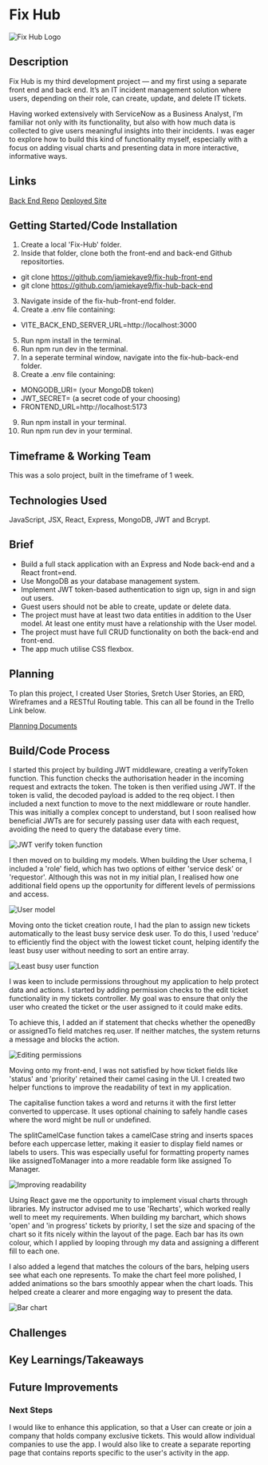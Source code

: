 # Fix Hub

![Fix Hub Logo](/src/assets/Images/fix-hub-logo-background.png)

## Description

Fix Hub is my third development project — and my first using a separate front end and back end. It’s an IT incident management solution where users, depending on their role, can create, update, and delete IT tickets.

Having worked extensively with ServiceNow as a Business Analyst, I’m familiar not only with its functionality, but also with how much data is collected to give users meaningful insights into their incidents. I was eager to explore how to build this kind of functionality myself, especially with a focus on adding visual charts and presenting data in more interactive, informative ways.

## Links

[Back End Repo](https://github.com/jamiekaye9/fix-hub-back-end)
[Deployed Site](https://fix-hub.netlify.app/)

## Getting Started/Code Installation

1. Create a local 'Fix-Hub' folder.
2. Inside that folder, clone both the front-end and back-end Github repositorties.
  - git clone https://github.com/jamiekaye9/fix-hub-front-end
  - git clone https://github.com/jamiekaye9/fix-hub-back-end
3. Navigate inside of the fix-hub-front-end folder.
4. Create a .env file containing:
  - VITE_BACK_END_SERVER_URL=http://localhost:3000
5. Run npm install in the terminal.
6. Run npm run dev in the terminal.
7. In a seperate terminal window, navigate into the fix-hub-back-end folder.
8. Create a .env file containing:
  - MONGODB_URI= (your MongoDB token)
  - JWT_SECRET= (a secret code of your choosing)
  - FRONTEND_URL=http://localhost:5173
9. Run npm install in your terminal.
10. Run npm run dev in your terminal.

## Timeframe & Working Team

This was a solo project, built in the timeframe of 1 week.

## Technologies Used

JavaScript, JSX, React, Express, MongoDB, JWT and Bcrypt.

## Brief

- Build a full stack application with an Express and Node back-end and a React front=end.
- Use MongoDB as your database management system.
- Implement JWT token-based authentication to sign up, sign in and sign out users.
- Guest users should not be able to create, update or delete data.
- The project must have at least two data entities in addition to the User model. At least one entity must have a relationship with the User model.
- The project must have full CRUD functionality on both the back-end and front-end.
- The app much utilise CSS flexbox.

## Planning

To plan this project, I created User Stories, Sretch User Stories, an ERD, Wireframes and a RESTful Routing table. This can all be found in the Trello Link below.

[Planning Documents](https://trello.com/invite/b/67f91687bcd79b3137051789/ATTI296a2474f2f8b7b7e2c65976c1a2dd7571F6699D/fix-hub)

## Build/Code Process

I started this project by building JWT middleware, creating a verifyToken function. This function checks the authorisation header in the incoming request and extracts the token. The token is then verified using JWT. If the token is valid, the decoded payload is added to the req object. I then included a next function to move to the next middleware or route handler. This was initially a complex concept to understand, but I soon realised how beneficial JWTs are for securely passing user data with each request, avoiding the need to query the database every time.

![JWT verify token function](src/assets/Images/token.png)

I then moved on to building my models. When building the User schema, I included a 'role' field, which has two options of either 'service desk' or 'requestor'. Although this was not in my initial plan, I realised how one additional field opens up the opportunity for different levels of permissions and access.

![User model](src/assets/Images/userschema.png)

Moving onto the ticket creation route, I had the plan to assign new tickets automatically to the least busy service desk user. To do this, I used 'reduce' to efficiently find the object with the lowest ticket count, helping identify the least busy user without needing to sort an entire array.

![Least busy user function](src/assets/Images/leastbusyuser.png)

I was keen to include permissions throughout my application to help protect data and actions. I started by adding permission checks to the edit ticket functionality in my tickets controller. My goal was to ensure that only the user who created the ticket or the user assigned to it could make edits.

To achieve this, I added an if statement that checks whether the openedBy or assignedTo field matches req.user. If neither matches, the system returns a message and blocks the action.

![Editing permissions](src/assets/Images/permissions.png)

Moving onto my front-end, I was not satisfied by how ticket fields like 'status' and 'priority' retained their camel casing in the UI. I created two helper functions to improve the readability of text in my application. 

The capitalise function takes a word and returns it with the first letter converted to uppercase. It uses optional chaining to safely handle cases where the word might be null or undefined.

The splitCamelCase function takes a camelCase string and inserts spaces before each uppercase letter, making it easier to display field names or labels to users. This was especially useful for formatting property names like assignedToManager into a more readable form like assigned To Manager.

![Improving readability](src/assets/Images/camelcase.png)

Using React gave me the opportunity to implement visual charts through libraries. My instructor advised me to use 'Recharts', which worked really well to meet my requirements. When building my barchart, which shows 'open' and 'in progress' tickets by priority, I set the size and spacing of the chart so it fits nicely within the layout of the page. Each bar has its own colour, which I applied by looping through my data and assigning a different fill to each one.

I also added a legend that matches the colours of the bars, helping users see what each one represents. To make the chart feel more polished, I added animations so the bars smoothly appear when the chart loads. This helped create a clearer and more engaging way to present the data.

![Bar chart](src/assets/Images/barchart.png)

## Challenges



## Key Learnings/Takeaways

## Future Improvements


### Next Steps
I would like to enhance this application, so that a User can create or join a company that holds company exclusive tickets. This would allow individual companies to use the app. I would also like to create a separate reporting page that contains reports specific to the user's activity in the app.
